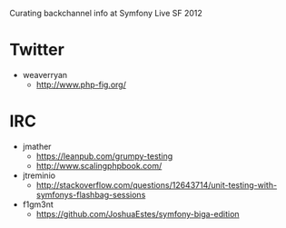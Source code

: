 Curating backchannel info at Symfony Live SF 2012
# Twitter
- weaverryan
  - http://www.php-fig.org/

# IRC
- jmather
  - https://leanpub.com/grumpy-testing
  - http://www.scalingphpbook.com/
- jtreminio
  - http://stackoverflow.com/questions/12643714/unit-testing-with-symfonys-flashbag-sessions
- f1gm3nt
  - https://github.com/JoshuaEstes/symfony-biga-edition